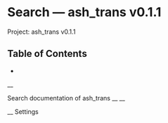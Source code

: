 # Search — ash_trans v0.1.1

Project: ash_trans v0.1.1

## Table of Contents

- 

__

Search documentation of ash_trans __ __

__ Settings

# 
